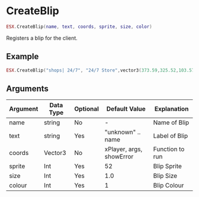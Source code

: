 # CreateBlip

```lua
ESX.CreateBlip(name, text, coords, sprite, size, color)
```

Registers a blip for the client.

## Example

```lua
ESX.CreateBlip("shops| 24/7", "24/7 Store",vector3(373.59,325.52,103.57),59,0.8,25)
```

## Arguments

| **Argument** | **Data Type** | **Optional** | **Default Value**        | **Explanation** |
| ------------ | ------------- | ------------ | ------------------------ | --------------- |
| name         | string        | No           | -                        | Name of Blip    |
| text         | string        | Yes          | "unknown" .. name        | Label of Blip   |
| coords       | Vector3       | No           | xPlayer, args, showError | Function to run |
| sprite       | Int           | Yes          | 52                       | Blip Sprite     |
| size         | Int           | Yes          | 1.0                      | Blip Size       |
| colour       | Int           | Yes          | 1                        | Blip Colour     |
